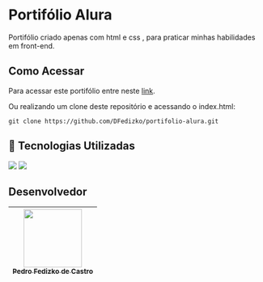 # Portifólio Alura

Portifólio criado apenas com html e css , para praticar minhas habilidades em front-end.

## Como Acessar

Para acessar este portifólio entre neste [link](https://portifolio-alura-brown-five.vercel.app/). 

Ou realizando um clone deste repositório e acessando o index.html:
```
git clone https://github.com/DFedizko/portifolio-alura.git
```

## 🚀 Tecnologias Utilizadas
<div>
  <img src="https://img.shields.io/badge/HTML-239120?style=for-the-badge&logo=html5&logoColor=white">
  <img src="https://img.shields.io/badge/CSS-239120?&style=for-the-badge&logo=css3&logoColor=white">
</div>

## Desenvolvedor

| [<img loading="lazy" src="https://avatars.githubusercontent.com/u/74017914?v=4" width=115><br><sub>Pedro Fedizko de Castro</sub>](https://github.com/DFedizko) |
| :---: |

